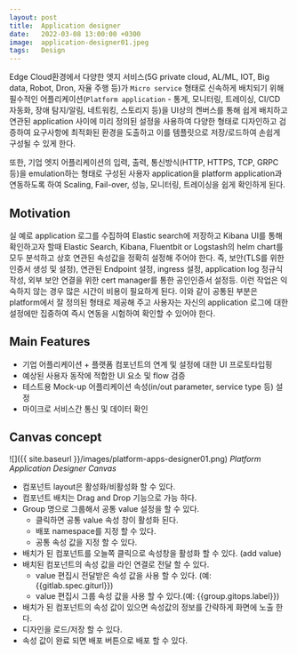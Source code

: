 ```yaml
---
layout: post
title:  Application designer
date:   2022-03-08 13:00:00 +0300
image:  application-designer01.jpeg
tags:   Design
---
```


Edge Cloud환경에서 다양한 엣지 서비스(5G private cloud, AL/ML, IOT, Big data, Robot, Dron, 자율 주행 등)가 `Micro service` 형태로 신속하게 배치되기 위해 필수적인 어플리케이션(`Platform application` - 통게, 모니터링, 트레이싱, CI/CD 자동화, 장애 탐지/알림, 네트워킹, 스토리지 등)을 UI상의 켄버스를 통해 쉽게 배치하고 연관된 application 사이에 미리 정의된 설정을 사용하여 다양한 형태로 디자인하고 검증하여 요구사항에 최적화된 환경을 도출하고 이를 템플릿으로 저장/로드하여 손쉽게 구성될 수 있게 한다. 

또한, 기업 엣지 어플리케이션의 입력, 출력, 통신방식(HTTP, HTTPS, TCP, GRPC 등)을 emulation하는 형태로 구성된 사용자 application을 platform application과 연동하도록 하여 Scaling, Fail-over, 성능, 모니터링, 트레이싱을 쉽게 확인하게 된다.

## Motivation
실 예로 application 로그를 수집하여 Elastic search에 저장하고 Kibana UI를 통해 확인하고자 할때 Elastic Search, Kibana, Fluentbit or Logstash의 helm chart를 모두 분석하고 상호 연관된 속성값을 정확히 설정해 주어야 한다. 즉, 보안(TLS를 위한 인증서 생성 및 설정), 연관된 Endpoint 설정, ingress 설정, application log 정규식 작성, 외부 보안 연결을 위한 cert manager를 통한 공인인증서 설정등. 이런 작업은 익숙하지 않는 경우 많은 시간이 비용이 필요하게 된다. 이와 같이 공통된 부분은 platform에서 잘 정의된 형태로 제공해 주고 사용자는 자신의 application 로그에 대한 설정에만 집중하여 즉시 연동을 시험하여 확인할 수 있어야 한다.

## Main Features

* 기업 어플리케이션 + 플랫폼 컴포넌트의 연계 및 설정에 대한 UI 프로토타입핑
* 예상된 사용자 동작에 적합한 UI 요소 및 flow 검증
* 테스트용 Mock-up 어플리케이션 속성(in/out parameter, service type 등) 설정
* 마이크로 서비스간 통신 및 데이터 확인


## Canvas concept
![]({{ site.baseurl }}/images/platform-apps-designer01.png)
*Platform Application Designer Canvas*

* 컴포넌트 layout은 활성화/비활성화 할 수 있다.
* 컴포넌트 배치는 Drag and Drop 기능으로 가능 하다.
* Group 명으로 그룹해서 공통 value 설정을 할 수 있다.
  - 클릭하면 공통 value 속성  창이 활성화 된다.
  - 배포 namespace를 지정 할 수 있다.
  - 공통 속성 값을 지정 할 수 있다.
* 배치가 된 컴포넌트를 오늘쪽 클릭으로 속성창을 활성화 할 수 있다. (add value)
* 배치된 컴포넌트의 속성 값을 라인 연결로 전달 할 수 있다.
  - value 편집시 전달받은 속성 값을 사용 할 수 있다. (예: {{gitlab.spec.giturl}})
  - value 편집시 그룹 속성 값을 사용 할 수 있다.(예: {{group.gitops.label}})
* 배치가 된 컴포넌트의 속성 값이 있으면 속성값의 정보를 간략하게 화면에 노출 한다.
* 디자인을 로드/저장 할 수 있다.
* 속성 값이 완료 되면 배포 버튼으로 배포 할 수 있다.